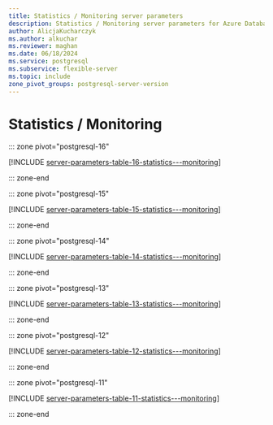 ```yaml
---
title: Statistics / Monitoring server parameters
description: Statistics / Monitoring server parameters for Azure Database for PostgreSQL - Flexible Server.
author: AlicjaKucharczyk
ms.author: alkuchar
ms.reviewer: maghan
ms.date: 06/18/2024
ms.service: postgresql
ms.subservice: flexible-server
ms.topic: include
zone_pivot_groups: postgresql-server-version
---
```

# Statistics / Monitoring


::: zone pivot="postgresql-16"

[!INCLUDE [server-parameters-table-16-statistics---monitoring](./includes/server-parameters-table-16-statistics---monitoring.md)]

::: zone-end


::: zone pivot="postgresql-15"

[!INCLUDE [server-parameters-table-15-statistics---monitoring](./includes/server-parameters-table-15-statistics---monitoring.md)]

::: zone-end


::: zone pivot="postgresql-14"

[!INCLUDE [server-parameters-table-14-statistics---monitoring](./includes/server-parameters-table-14-statistics---monitoring.md)]

::: zone-end


::: zone pivot="postgresql-13"

[!INCLUDE [server-parameters-table-13-statistics---monitoring](./includes/server-parameters-table-13-statistics---monitoring.md)]

::: zone-end


::: zone pivot="postgresql-12"

[!INCLUDE [server-parameters-table-12-statistics---monitoring](./includes/server-parameters-table-12-statistics---monitoring.md)]

::: zone-end


::: zone pivot="postgresql-11"

[!INCLUDE [server-parameters-table-11-statistics---monitoring](./includes/server-parameters-table-11-statistics---monitoring.md)]

::: zone-end


